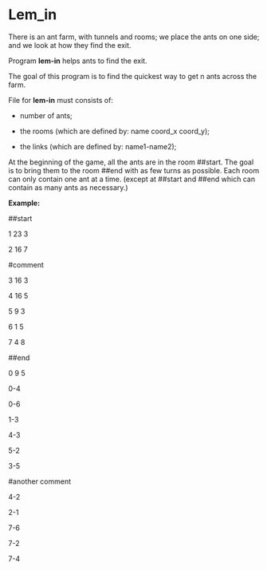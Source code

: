 # Lem_in

There is an ant farm, with tunnels and rooms; we place the ants on one side; and we look at how they find the exit.



Program __lem-in__ helps ants to find the exit.

The goal of this program is to find the quickest way to get n ants across the farm.



File for __lem-in__ must consists of:

- number of ants;

- the rooms (which are defined by: name coord_x coord_y);

- the links (which are defined by: name1-name2);

At the beginning of the game, all the ants are in the room ##start. 
The goal is to bring them to the room ##end with as few turns as possible. 
Each room can only contain one ant at a time. (except at ##start and ##end which can contain as many ants as necessary.)

__Example:__

##start

1 23 3

2 16 7

#comment

3 16 3

4 16 5

5 9 3

6 1 5

7 4 8

##end

0 9 5

0-4

0-6

1-3

4-3

5-2

3-5

#another comment

4-2

2-1

7-6

7-2

7-4
